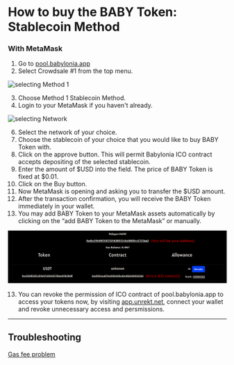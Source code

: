 
# How to buy the BABY Token: Stablecoin Method

### With MetaMask

 1. Go to [pool.babylonia.app](pool.babylonia.app)
 2. Select Crowdsale #1 from the top menu.

<img width="400" alt="selecting Method 1" src="https://user-images.githubusercontent.com/94221562/174118322-e886df88-6ce2-499f-98cf-ab7da60a0909.png">

  
 3. Choose Method 1 Stablecoin Method.
 4. Login to your MetaMask if you haven't already.

<img width="250" alt="selecting Network" src="https://user-images.githubusercontent.com/94221562/174118916-9a75eaf2-dbdf-422e-b418-347768c419e5.png">

 6. Select the network of your choice.
 7. Choose the stablecoin of your choice that you would like to buy BABY Token with.
 8. Click on the approve button. This will permit Babylonia ICO contract accepts depositing of the selected stablecoin.
 9. Enter the amount of $USD into the field. The price of BABY Token is fixed at $0.01.
 10. Click on the Buy button.
 11. Now MetaMask is opening and asking you to transfer the $USD amount.
 12. After the transaction confirmation, you will receive the BABY Token immediately in your wallet. 
 13. You may add BABY Token to your MetaMask assets automatically by clicking on the “add BABY Token to the MetaMask” or manually.

![Revoking permissions](https://raw.githubusercontent.com/babyloniaapp/docs/main/assets/screenshot/Screenshot_app.unrekt.net_revoke-01.png)

 13. You can revoke the permission of ICO contract of pool.babylonia.app to access your tokens now, by visiting [app.unrekt.net](https://app.unrekt.net/), connect your wallet and revoke unnecessary access and persmissions.


<hr/>

## Troubleshooting
[Gas fee problem](network-transaction-error.md)
